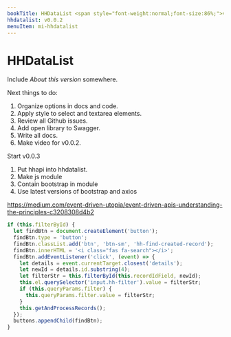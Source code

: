 ```yaml
---
bookTitle: HHDataList <span style="font-weight:normal;font-size:86%;">v0.0.2</span>
hhdatalist: v0.0.2
menuItem: mi-hhdatalist
---
```


# HHDataList

Include *About this version* somewhere.

Next things to do:

1. Organize options in docs and code.
1. Apply style to select and textarea elements.
1. Review all Github issues. 
1. Add open library to Swagger.
1. Write all docs.
1. Make video for v0.0.2.

Start v0.0.3
1. Put hhapi into hhdatalist.
1. Make js module
1. Contain bootstrap in module
1. Use latest versions of bootstrap and axios

https://medium.com/event-driven-utopia/event-driven-apis-understanding-the-principles-c3208308d4b2

``` js nonum
if (this.filterById) {
  let findBtn = document.createElement('button');
  findBtn.type = 'button';
  findBtn.classList.add('btn', 'btn-sm', 'hh-find-created-record');
  findBtn.innerHTML = '<i class="fas fa-search"></i>';
  findBtn.addEventListener('click', (event) => {
    let details = event.currentTarget.closest('details');
    let newId = details.id.substring(4);
    let filterStr = this.filterById(this.recordIdField, newId);
    this.el.querySelector('input.hh-filter').value = filterStr;
    if (this.queryParams.filter) {
      this.queryParams.filter.value = filterStr;
    }
    this.getAndProcessRecords();
  });
  buttons.appendChild(findBtn);
}
```